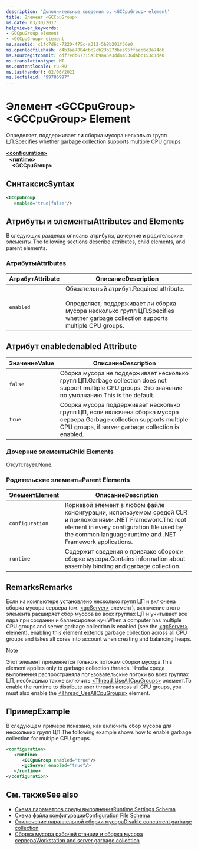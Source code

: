 ```yaml
---
description: 'Дополнительные сведения о: <GCCpuGroup> element'
title: Элемент <GCCpuGroup>
ms.date: 03/30/2017
helpviewer_keywords:
- GCCpuGroup element
- <GCCpuGroup> element
ms.assetid: c1fc7d6c-7220-475c-a312-5b8b201f66e0
ms.openlocfilehash: d4b3aa7084cbc2cb23b273bea95ffaec6e3a74d6
ms.sourcegitcommit: ddf7edb67715a5b9a45e3dd44536dabc153c1de0
ms.translationtype: MT
ms.contentlocale: ru-RU
ms.lasthandoff: 02/06/2021
ms.locfileid: "99786997"
---
```

# <a name="gccpugroup-element"></a><span data-ttu-id="c201f-103">Элемент \<GCCpuGroup></span><span class="sxs-lookup"><span data-stu-id="c201f-103">\<GCCpuGroup> Element</span></span>

<span data-ttu-id="c201f-104">Определяет, поддерживает ли сборка мусора несколько групп ЦП.</span><span class="sxs-lookup"><span data-stu-id="c201f-104">Specifies whether garbage collection supports multiple CPU groups.</span></span>

[**\<configuration>**](../configuration-element.md)\
&nbsp;&nbsp;[**\<runtime>**](runtime-element.md)\
&nbsp;&nbsp;&nbsp;&nbsp;**\<GCCpuGroup>**

## <a name="syntax"></a><span data-ttu-id="c201f-105">Синтаксис</span><span class="sxs-lookup"><span data-stu-id="c201f-105">Syntax</span></span>

```xml
<GCCpuGroup
   enabled="true|false"/>
```

## <a name="attributes-and-elements"></a><span data-ttu-id="c201f-106">Атрибуты и элементы</span><span class="sxs-lookup"><span data-stu-id="c201f-106">Attributes and Elements</span></span>

<span data-ttu-id="c201f-107">В следующих разделах описаны атрибуты, дочерние и родительские элементы.</span><span class="sxs-lookup"><span data-stu-id="c201f-107">The following sections describe attributes, child elements, and parent elements.</span></span>

### <a name="attributes"></a><span data-ttu-id="c201f-108">Атрибуты</span><span class="sxs-lookup"><span data-stu-id="c201f-108">Attributes</span></span>

|<span data-ttu-id="c201f-109">Атрибут</span><span class="sxs-lookup"><span data-stu-id="c201f-109">Attribute</span></span>|<span data-ttu-id="c201f-110">Описание</span><span class="sxs-lookup"><span data-stu-id="c201f-110">Description</span></span>|
|---------------|-----------------|
|`enabled`|<span data-ttu-id="c201f-111">Обязательный атрибут.</span><span class="sxs-lookup"><span data-stu-id="c201f-111">Required attribute.</span></span><br /><br /> <span data-ttu-id="c201f-112">Определяет, поддерживает ли сборка мусора несколько групп ЦП.</span><span class="sxs-lookup"><span data-stu-id="c201f-112">Specifies whether garbage collection supports multiple CPU groups.</span></span>|

## <a name="enabled-attribute"></a><span data-ttu-id="c201f-113">Атрибут enabled</span><span class="sxs-lookup"><span data-stu-id="c201f-113">enabled Attribute</span></span>

|<span data-ttu-id="c201f-114">Значение</span><span class="sxs-lookup"><span data-stu-id="c201f-114">Value</span></span>|<span data-ttu-id="c201f-115">Описание</span><span class="sxs-lookup"><span data-stu-id="c201f-115">Description</span></span>|
|-----------|-----------------|
|`false`|<span data-ttu-id="c201f-116">Сборка мусора не поддерживает несколько групп ЦП.</span><span class="sxs-lookup"><span data-stu-id="c201f-116">Garbage collection does not support multiple CPU groups.</span></span> <span data-ttu-id="c201f-117">Это значение по умолчанию.</span><span class="sxs-lookup"><span data-stu-id="c201f-117">This is the default.</span></span>|
|`true`|<span data-ttu-id="c201f-118">Сборка мусора поддерживает несколько групп ЦП, если включена сборка мусора сервера.</span><span class="sxs-lookup"><span data-stu-id="c201f-118">Garbage collection supports multiple CPU groups, if server garbage collection is enabled.</span></span>|

### <a name="child-elements"></a><span data-ttu-id="c201f-119">Дочерние элементы</span><span class="sxs-lookup"><span data-stu-id="c201f-119">Child Elements</span></span>

<span data-ttu-id="c201f-120">Отсутствует.</span><span class="sxs-lookup"><span data-stu-id="c201f-120">None.</span></span>

### <a name="parent-elements"></a><span data-ttu-id="c201f-121">Родительские элементы</span><span class="sxs-lookup"><span data-stu-id="c201f-121">Parent Elements</span></span>

|<span data-ttu-id="c201f-122">Элемент</span><span class="sxs-lookup"><span data-stu-id="c201f-122">Element</span></span>|<span data-ttu-id="c201f-123">Описание</span><span class="sxs-lookup"><span data-stu-id="c201f-123">Description</span></span>|
|-------------|-----------------|
|`configuration`|<span data-ttu-id="c201f-124">Корневой элемент в любом файле конфигурации, используемом средой CLR и приложениями .NET Framework.</span><span class="sxs-lookup"><span data-stu-id="c201f-124">The root element in every configuration file used by the common language runtime and .NET Framework applications.</span></span>|
|`runtime`|<span data-ttu-id="c201f-125">Содержит сведения о привязке сборок и сборке мусора.</span><span class="sxs-lookup"><span data-stu-id="c201f-125">Contains information about assembly binding and garbage collection.</span></span>|

## <a name="remarks"></a><span data-ttu-id="c201f-126">Remarks</span><span class="sxs-lookup"><span data-stu-id="c201f-126">Remarks</span></span>

<span data-ttu-id="c201f-127">Если на компьютере установлено несколько групп ЦП и включена сборка мусора сервера (см. [\<gcServer>](gcserver-element.md) элемент), включение этого элемента расширяет сбор мусора во всех группах ЦП и учитывает все ядра при создании и балансировке куч.</span><span class="sxs-lookup"><span data-stu-id="c201f-127">When a computer has multiple CPU groups and server garbage collection is enabled (see the [\<gcServer>](gcserver-element.md) element), enabling this element extends garbage collection across all CPU groups and takes all cores into account when creating and balancing heaps.</span></span>

> [!NOTE]
> <span data-ttu-id="c201f-128">Этот элемент применяется только к потокам сборки мусора.</span><span class="sxs-lookup"><span data-stu-id="c201f-128">This element applies only to garbage collection threads.</span></span> <span data-ttu-id="c201f-129">Чтобы среда выполнения распространяла пользовательские потоки во всех группах ЦП, необходимо также включить [\<Thread_UseAllCpuGroups>](thread-useallcpugroups-element.md) элемент.</span><span class="sxs-lookup"><span data-stu-id="c201f-129">To enable the runtime to distribute user threads across all CPU groups, you must also enable the [\<Thread_UseAllCpuGroups>](thread-useallcpugroups-element.md) element.</span></span>

## <a name="example"></a><span data-ttu-id="c201f-130">Пример</span><span class="sxs-lookup"><span data-stu-id="c201f-130">Example</span></span>

<span data-ttu-id="c201f-131">В следующем примере показано, как включить сбор мусора для нескольких групп ЦП.</span><span class="sxs-lookup"><span data-stu-id="c201f-131">The following example shows how to enable garbage collection for multiple CPU groups.</span></span>

```xml
<configuration>
   <runtime>
      <GCCpuGroup enabled="true"/>
      <gcServer enabled="true"/>
   </runtime>
</configuration>
```

## <a name="see-also"></a><span data-ttu-id="c201f-132">См. также</span><span class="sxs-lookup"><span data-stu-id="c201f-132">See also</span></span>

- [<span data-ttu-id="c201f-133">Схема параметров среды выполнения</span><span class="sxs-lookup"><span data-stu-id="c201f-133">Runtime Settings Schema</span></span>](index.md)
- [<span data-ttu-id="c201f-134">Схема файла конфигурации</span><span class="sxs-lookup"><span data-stu-id="c201f-134">Configuration File Schema</span></span>](../index.md)
- [<span data-ttu-id="c201f-135">Отключение параллельной сборки мусора</span><span class="sxs-lookup"><span data-stu-id="c201f-135">Disable concurrent garbage collection</span></span>](gcconcurrent-element.md#to-disable-background-garbage-collection)
- [<span data-ttu-id="c201f-136">Сборка мусора рабочей станции и сборка мусора сервера</span><span class="sxs-lookup"><span data-stu-id="c201f-136">Workstation and server garbage collection</span></span>](../../../../standard/garbage-collection/workstation-server-gc.md)
